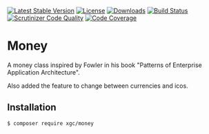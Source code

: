 [![Latest Stable Version](https://poser.pugx.org/xgc/money/v/stable)](https://packagist.org/packages/xgc/money)
[![License](https://poser.pugx.org/xgc/money/license)](https://packagist.org/packages/xgc/money)
[![Downloads](https://poser.pugx.org/xgc/money/downloads)](https://packagist.org/packages/xgc/money)
[![Build Status](https://travis-ci.org/xgc1986/money.svg?branch=master)](https://travis-ci.org/xgc1986/money)
[![Scrutinizer Code Quality](https://scrutinizer-ci.com/g/xgc1986/money/badges/quality-score.png?b=master)](https://scrutinizer-ci.com/g/xgc1986/money/?branch=master)
[![Code Coverage](https://scrutinizer-ci.com/g/xgc1986/money/badges/coverage.png?b=master)](https://scrutinizer-ci.com/g/xgc1986/money/?branch=master)

# Money

A money class inspired by Fowler in his book "Patterns of Enterprise Application Architecture".

Also added the feature to change between currencies and icos.

## Installation

```bash
$ composer require xgc/money
```

